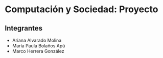 # Computación y Sociedad: Proyecto

## Integrantes
- Ariana Alvarado Molina
- María Paula Bolaños Apú
- Marco Herrera González
